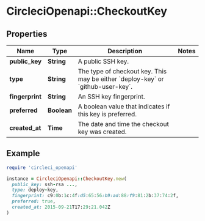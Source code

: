# CircleciOpenapi::CheckoutKey

## Properties

| Name | Type | Description | Notes |
| ---- | ---- | ----------- | ----- |
| **public_key** | **String** | A public SSH key. |  |
| **type** | **String** | The type of checkout key. This may be either &#x60;deploy-key&#x60; or &#x60;github-user-key&#x60;. |  |
| **fingerprint** | **String** | An SSH key fingerprint. |  |
| **preferred** | **Boolean** | A boolean value that indicates if this key is preferred. |  |
| **created_at** | **Time** | The date and time the checkout key was created. |  |

## Example

```ruby
require 'circleci_openapi'

instance = CircleciOpenapi::CheckoutKey.new(
  public_key: ssh-rsa ...,
  type: deploy-key,
  fingerprint: c9:0b:1c:4f:d5:65:56:b9:ad:88:f9:81:2b:37:74:2f,
  preferred: true,
  created_at: 2015-09-21T17:29:21.042Z
)
```

